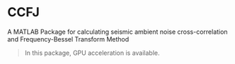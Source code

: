 # CCFJ
A MATLAB Package for calculating seismic ambient noise cross-correlation and Frequency-Bessel Transform Method

> In this package, GPU acceleration is available.

